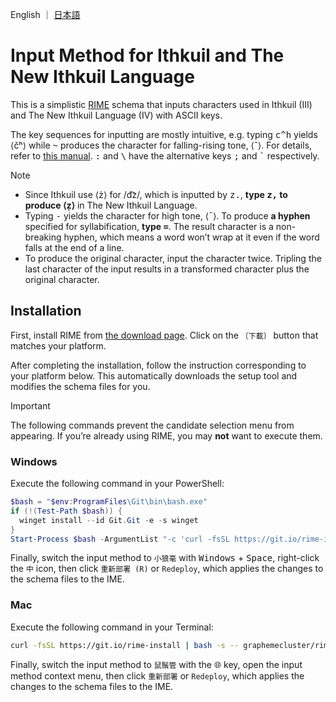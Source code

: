 English ｜ [日本語](./README-ja.md)

# Input Method for Ithkuil and The New Ithkuil Language

This is a simplistic [RIME](https://rime.im) schema that inputs characters used in Ithkuil (III) and The New Ithkuil Language (IV) with ASCII keys.

The key sequences for inputting are mostly intuitive, e.g. typing <kbd>c</kbd><kbd>^</kbd><kbd>h</kbd> yields ⟨čʰ⟩ while <kbd>~</kbd> produces the character for falling-rising tone, ⟨ˇ⟩. For details, refer to [this manual](https://laethiel.fr/ithkuil/manual.php). <kbd>:</kbd> and <kbd>\\</kbd> have the alternative keys <kbd>;</kbd> and <kbd>`</kbd> respectively.

> [!NOTE]
> - Since Ithkuil use ⟨ż⟩ for /d͡z/, which is inputted by <kbd>z</kbd><kbd>.</kbd>, **type <kbd>z</kbd><kbd>,</kbd> to produce ⟨ẓ⟩** in The New Ithkuil Language.
> - Typing <kbd>-</kbd> yields the character for high tone, ⟨ˉ⟩. To produce **a hyphen** specified for syllabification, **type <kbd>=</kbd>**. The result character is a non-breaking hyphen, which means a word won’t wrap at it even if the word falls at the end of a line.
> - To produce the original character, input the character twice. Tripling the last character of the input results in a transformed character plus the original character.

## Installation

First, install RIME from [the download page](https://rime.im/download/). Click on the `〔下載〕` button that matches your platform.

After completing the installation, follow the instruction corresponding to your platform below. This automatically downloads the setup tool and modifies the schema files for you.

> [!IMPORTANT]
> The following commands prevent the candidate selection menu from appearing. If you’re already using RIME, you may **not** want to execute them.

### Windows

Execute the following command in your PowerShell:

```powershell
$bash = "$env:ProgramFiles\Git\bin\bash.exe"
if (!(Test-Path $bash)) {
  winget install --id Git.Git -e -s winget
}
Start-Process $bash -ArgumentList "-c 'curl -fsSL https://git.io/rime-install | bash -s -- graphemecluster/rime-ithkuil custom:clear_schema_list custom:add:schema=ithkuil custom:set:config=weasel,key=style/inline_preedit,value=true custom:set:config=weasel,key=style/preedit_type,value=preview custom:set:config=weasel,key=style/layout/margin_x,value=-1 custom:set:config=weasel,key=style/layout/margin_y,value=-1'"
```

Finally, switch the input method to `小狼毫` with <kbd>Windows</kbd> + <kbd>Space</kbd>, right-click the `中` icon, then click `重新部署 (R)` or `Redeploy`, which applies the changes to the schema files to the IME.

### Mac

Execute the following command in your Terminal:

```bash
curl -fsSL https://git.io/rime-install | bash -s -- graphemecluster/rime-ithkuil custom:clear_schema_list custom:add:schema=ithkuil custom:set:config=squirrel,key=style/inline_candidate,value=true custom:set:config=squirrel,key=style/alpha,value=0.00001
```

Finally, switch the input method to `鼠鬚管` with the <kbd>🌐</kbd> key, open the input method context menu, then click `重新部署` or `Redeploy`, which applies the changes to the schema files to the IME.

